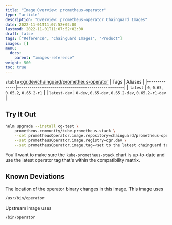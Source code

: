 ```yaml
---
title: "Image Overview: prometheus-operator"
type: "article"
description: "Overview: prometheus-operator Chainguard Images"
date: 2022-11-01T11:07:52+02:00
lastmod: 2022-11-01T11:07:52+02:00
draft: false
tags: ["Reference", "Chainguard Images", "Product"]
images: []
menu:
  docs:
    parent: "images-reference"
weight: 500
toc: true
---
```


`stable` [cgr.dev/chainguard/prometheus-operator](https://github.com/chainguard-images/images/tree/main/images/prometheus-operator)
| Tags         | Aliases                                            |
|--------------|----------------------------------------------------|
| `latest`     | `0`, `0.65`, `0.65.2`, `0.65.2-r1`                 |
| `latest-dev` | `0-dev`, `0.65-dev`, `0.65.2-dev`, `0.65.2-r1-dev` |



## Try It Out

```sh
helm upgrade --install cg-test \
    prometheus-community/kube-prometheus-stack \
    --set prometheusOperator.image.repository=chainguard/prometheus-operator \
    --set prometheusOperator.image.registry=cgr.dev \
    --set prometheusOperator.image.tag=<set to the latest chainguard tag>
```

You'll want to make sure the `kube-prometheus-stack` chart is up-to-date and use the latest operator tag that's within the compatibility matrix.

## Known Deviations

The location of the operator binary changes in this image. This image uses

```sh
/usr/bin/operator
```

Upstream image uses

```sh
/bin/operator
```

